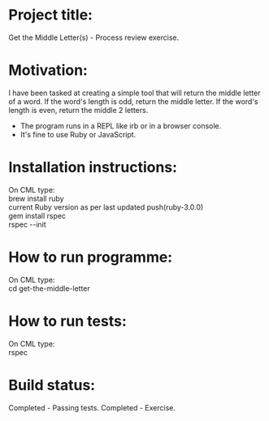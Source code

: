# Project title: 
Get the Middle Letter(s) - Process review exercise.

# Motivation:
I have been tasked at creating a simple tool that will return the middle letter of a word. If the word's length is odd, return the middle letter. If the word's length is even, return the middle 2 letters.

- The program runs in a REPL like irb or in a browser console.
- It's fine to use Ruby or JavaScript.

# Installation instructions:
On CML type:<br> 
brew install ruby<br>
current Ruby version as per last updated push(ruby-3.0.0)<br>
gem install rspec<br>
rspec --init<br>

# How to run programme:
On CML type: <br>
cd get-the-middle-letter <br>

# How to run tests:
On CML type:<br> 
rspec<br>

# Build status:
Completed - Passing tests.
Completed - Exercise.


